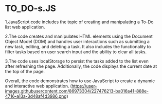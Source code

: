 # TO_DO-s.JS
1.JavaScript code includes the topic of creating and manipulating a To-Do list web application.

2.The code creates and manipulates HTML elements using the Document Object Model (DOM) and handles user interactions such as submitting a new task, editing, and deleting a task. It also includes the functionality to filter tasks based on user search input and the ability to clear all tasks.

3.The code uses localStorage to persist the tasks added to the list even after refreshing the page. Additionally, the code displays the current date at the top of the page.

Overall, the code demonstrates how to use JavaScript to create a dynamic and interactive web application.
(https://user-images.githubusercontent.com/86973304/227476213-ba016a41-888e-4716-a13a-3d48af4d3986.png)
